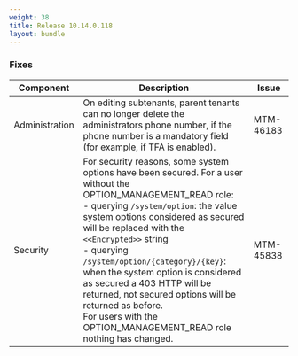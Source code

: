 ```yaml
---
weight: 38
title: Release 10.14.0.118
layout: bundle
---
```


<!--14.0.0.69 - 14.0.0.118 -->


### Fixes

<div><table ><colgroup>
<col style="width: 15%;"><col style="width: 70%;"><col style="width: 15%;"></colgroup>
<thead><tr>
<th>
Component</th>
<th>
Description</th>
<th>
Issue</th>
</tr>
</thead><tbody>

<tr>
<td>
Administration</td>
<td> On editing subtenants, parent tenants can no longer delete the administrators phone number, if the phone number is a mandatory field (for example, if TFA is enabled). </td>
<td>
MTM-46183</td>
</tr>

<tr>
<td>
Security</td>
<td> For security reasons, some system options have been secured.
For a user without the OPTION_MANAGEMENT_READ role:
<br>- querying <code>/system/option</code>: the value system options considered as secured will be replaced with the <code>&lt;&lt;Encrypted&gt;&gt;</code> string
<br>- querying <code>/system/option/{category}/{key}</code>: when the system option is considered as secured a 403 HTTP will be returned, not secured options will be returned as before.
<br>For users with the OPTION_MANAGEMENT_READ role nothing has changed.
<td>
MTM-45838</td>
</tr>

</tbody></table></div>
